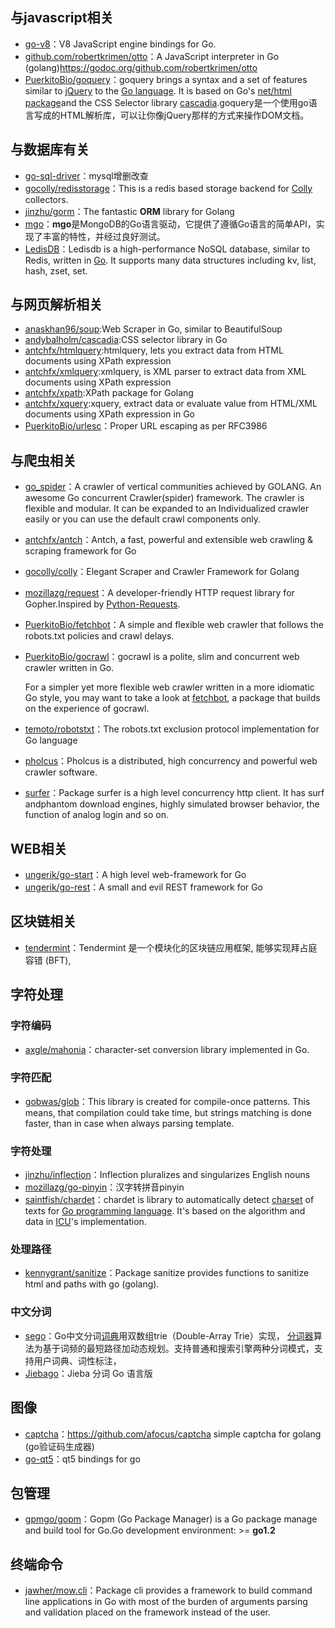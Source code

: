 ## 与javascript相关

- [go-v8](https://github.com/lazytiger/go-v8)：V8 JavaScript engine bindings for Go.
- [github.com/robertkrimen/otto](https://github.com/robertkrimen/otto)：A JavaScript interpreter in Go (golang)https://godoc.org/github.com/robertkrimen/otto
- [PuerkitoBio/goquery](https://github.com/PuerkitoBio/goquery)：goquery brings a syntax and a set of features similar to [jQuery](http://jquery.com/) to the [Go language](http://golang.org/). It is based on Go's [net/html package](http://godoc.org/golang.org/x/net/html)and the CSS Selector library [cascadia](https://github.com/andybalholm/cascadia).goquery是一个使用go语言写成的HTML解析库，可以让你像jQuery那样的方式来操作DOM文档。

## 与数据库有关

- [go-sql-driver](github.com/go-sql-driver/mysql)：mysql增删改查
- [gocolly/redisstorage](https://github.com/gocolly/redisstorage)：This is a redis based storage backend for [Colly](https://github.com/gocolly/colly) collectors.
- [jinzhu/gorm](https://github.com/jinzhu/gorm)：The fantastic **ORM** library for Golang
- [mgo](http://labix.org/mgo)：**mgo**是MongoDB的Go语言驱动，它提供了遵循Go语言的简单API，实现了丰富的特性，并经过良好测试。
- [LedisDB](https://github.com/siddontang/ledisdb)：Ledisdb is a high-performance NoSQL database, similar to Redis, written in [Go](http://golang.org/). It supports many data structures including kv, list, hash, zset, set.

## 与网页解析相关

- [anaskhan96/soup](https://github.com/anaskhan96/soup):Web Scraper in Go, similar to BeautifulSoup
- [andybalholm/cascadia](https://github.com/andybalholm/cascadia):CSS selector library in Go
- [antchfx/htmlquery](https://github.com/antchfx/htmlquery):htmlquery, lets you extract data from HTML documents using XPath expression
- [antchfx/xmlquery](https://github.com/antchfx/xmlquery):xmlquery, is XML parser to extract data from XML documents using XPath expression
- [antchfx/xpath](https://github.com/antchfx/xpath):XPath package for Golang
- [antchfx/xquery](https://github.com/antchfx/xquery):xquery, extract data or evaluate value from HTML/XML documents using XPath expression in Go
- [PuerkitoBio/urlesc](https://github.com/PuerkitoBio/urlesc)：Proper URL escaping as per RFC3986

## 与爬虫相关

- [go_spider](https://github.com/hu17889/go_spider)：A crawler of vertical communities achieved by GOLANG. An awesome Go concurrent Crawler(spider) framework. The crawler is flexible and modular. It can be expanded to an Individualized crawler easily or you can use the default crawl components only.
- [antchfx/antch](https://github.com/antchfx/antch)：Antch, a fast, powerful and extensible web crawling & scraping framework for Go


- [gocolly/colly](https://github.com/gocolly/colly)：Elegant Scraper and Crawler Framework for Golang 

- [mozillazg/request](https://github.com/mozillazg/request)：A developer-friendly HTTP request library for Gopher.Inspired by [Python-Requests](https://github.com/kennethreitz/requests).

- [PuerkitoBio/fetchbot](https://github.com/PuerkitoBio/fetchbot)：A simple and flexible web crawler that follows the robots.txt policies and crawl delays.

- [PuerkitoBio/gocrawl](https://github.com/PuerkitoBio/gocrawl)：gocrawl is a polite, slim and concurrent web crawler written in Go.

  For a simpler yet more flexible web crawler written in a more idiomatic Go style, you may want to take a look at [fetchbot](https://github.com/PuerkitoBio/fetchbot), a package that builds on the experience of gocrawl.

- [temoto/robotstxt](https://github.com/temoto/robotstxt)：The robots.txt exclusion protocol implementation for Go language

- [pholcus](https://github.com/henrylee2cn/pholcus)：Pholcus is a distributed, high concurrency and powerful web crawler software.

- [surfer](https://github.com/henrylee2cn/surfer)：Package surfer is a high level concurrency http client. It has surf andphantom download engines, highly simulated browser behavior, the function of analog login and so on.

## WEB相关

- [ungerik/go-start](https://github.com/ungerik/go-start)：A high level web-framework for Go 
- [ungerik/go-rest](https://github.com/ungerik/go-rest)：A small and evil REST framework for Go

## 区块链相关

- [tendermint](https://github.com/tendermint/tendermint/)：Tendermint 是一个模块化的区块链应用框架, 能够实现拜占庭容错 (BFT),

## 字符处理

### 字符编码

- [axgle/mahonia](https://github.com/axgle/mahonia)：character-set conversion library implemented in Go.

### 字符匹配

- [gobwas/glob](https://github.com/gobwas/glob)：This library is created for compile-once patterns. This means, that compilation could take time, but strings matching is done faster, than in case when always parsing template.

### 字符处理

- [jinzhu/inflection](https://github.com/jinzhu/inflection)：Inflection pluralizes and singularizes English nouns
- [mozillazg/go-pinyin](https://github.com/mozillazg/go-pinyin)：汉字转拼音pinyin
- [saintfish/chardet](https://github.com/saintfish/chardet)：chardet is library to automatically detect [charset](http://en.wikipedia.org/wiki/Character_encoding) of texts for [Go programming language](http://golang.org/). It's based on the algorithm and data in [ICU](http://icu-project.org/)'s implementation.

### 处理路径

- [kennygrant/sanitize](https://github.com/kennygrant/sanitize)：Package sanitize provides functions to sanitize html and paths with go (golang).

### 中文分词

- [sego](https://github.com/huichen/sego)：Go中文分词[词典](https://github.com/huichen/sego/blob/master/dictionary.go)用双数组trie（Double-Array Trie）实现， [分词器](https://github.com/huichen/sego/blob/master/segmenter.go)算法为基于词频的最短路径加动态规划。支持普通和搜索引擎两种分词模式，支持用户词典、词性标注，
- [Jiebago](https://github.com/wangbin/jiebago)：Jieba 分词 Go 语言版

## 图像

- [captcha](http://afocus.github.io/captcha/)：https://github.com/afocus/captcha  simple captcha for golang (go验证码生成器) 
- [go-qt5](https://github.com/salviati/go-qt5)：qt5 bindings for go

## 包管理

- [gpmgo/gopm](https://github.com/gpmgo/gopm)：Gopm (Go Package Manager) is a Go package manage and build tool for Go.Go development environment: >= **go1.2**

## 终端命令

- [jawher/mow.cli](https://github.com/jawher/mow.cli)：Package cli provides a framework to build command line applications in Go with most of the burden of arguments parsing and validation placed on the framework instead of the user.

